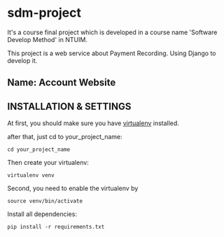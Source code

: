# sdm-project
It's a course final project which is developed in a course name 'Software Develop Method' in NTUIM.

This project is a web service about Payment Recording.
Using Django to develop it.


## Name: Account Website

## INSTALLATION & SETTINGS
 
 At first, you should make sure you have [virtualenv](http://www.virtualenv.org/) installed.

after that, just cd to your_project_name:

    cd your_project_name

Then create your virtualenv:

    virtualenv venv

Second, you need to enable the virtualenv by

    source venv/bin/activate

Install all dependencies:

    pip install -r requirements.txt
